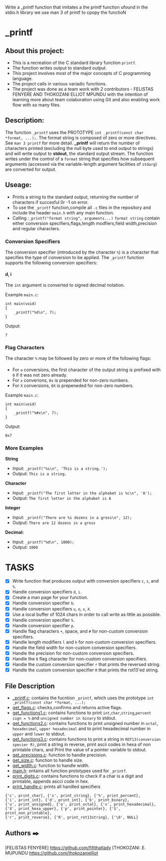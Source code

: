 Write a _printf function that imitates a the printf function ufound in the stdio.h library
we use man 3 of printf to cpopy the functioN
# _printf
## About this project:
- This is a recreation of the C standard library function ```printf```.
- The function writes output to standard output.
- This project involves most of the major concepts of C programming language.
- The project calls in various variadic functions.
- The project was done as a team work with 2 contributors - FELISTAS FENYERE AND THOKOZANI ELLIOT MPUNDU
 with the intention of learning more about team colaboration using Git and also enabling work flow with so many files.
## Description:
The function `_printf` uses the PROTOTYPE ```int _printf(const char *format, ...);```. 
The format string is composed of zero or more directives. See ```man 3 printf``` for more detail. 
**_printf** will return the number of characters printed (excluding the null byte used to end output to strings) and will write output to **stdout**,
the standard output stream.
The function writes under the control of a `format` string that specifies how subsequent arguments
(accessed via the variable-length argument facilities of `stdarg`) are converted for output.
## Useage:
- Prints a string to the standard output, returning the number of characters if succesful 0r -1 on error.
- To use the `_printf` function,compile all `.c` files in the repository and include the header `main.h` with
  any main function.
- Calling :`_printf("format string", arguments...)` `format string` contain either conversion specifiers,flags,length modfiers,field width,precision and regular characters.
### Conversion Specifiers
The conversion specifier (introduced by the character `%`) is a character that
specifies the type of conversion to be applied. The `_printf` function
supports the following conversion specifiers:

#### d, i
The `int` argument is converted to signed decimal notation.

Example `main.c`:
```
int main(void)
{
    _printf("%d\n", 7);
}
```
Output:
```
7
```
### Flag Characters
The character `%` may be followed by zero or more of the following flags:

#### #
  * For `o` conversions, the first character of the output string is prefixed
  with `0` if it was not zero already.
  * For `x` converions, `0x` is prepended for non-zero numbers.
  * For `X` conversions, `0X` is prepeneded for non-zero numbers.

Example `main.c`:
```
int main(void)
{
    _printf("%#x\n", 7);
}
```
Output:
```
0x7
```
### More Examples
**String**
* Input: ```_printf("%s\n", 'This is a string.');```
* Output: ```This is a string.```

**Character**
* Input: ```_printf("The first letter in the alphabet is %c\n", 'A');```
* Output: ```The first letter in the alphabet is A```

**Integer**
* Input: ```_printf("There are %i dozens in a gross\n", 12);```
* Output: ```There are 12 dozens in a gross```

**Decimal:**
* Input: ```_printf("%d\n", 1000);```
* Output:  ```1000```

# TASKS
- [x] Write function that produces output with conversion specifiers ```c```, ```s```, and ```%```.
- [x] Handle conversion specifiers ```d```, ```i```.
- [x] Create a man page for your function.
- [x] Handle conversion specifier ```b```.
- [x] Handle conversion specifiers ```u```, ```o```, ```x```, ```X```.
- [x] Use a local buffer of 1024 chars in order to call write as little as possible.
- [x] Handle conversion specifier ```S```.
- [x] Handle conversion specifier ```p```.
- [x] Handle flag characters ```+```, space, and ```#``` for non-custom conversion specifiers.
- [x] Handle length modifiers ```l``` and ```h``` for non-custom conversion specifiers.
- [x] Handle the field width for non-custom conversion specifiers.
- [x] Handle the precision for non-custom conversion specifiers.
- [x] Handle the ```0``` flag character for non-custom conversion specifiers.
- [x] Handle the custom conversion specifier ```r``` that prints the reversed string.
- [x] Handle the custom conversion specifier ```R``` that prints the rot13'ed string.
## File Description
* [_printf.c](./_printf.c): contains the  fucntion ```_printf```, which uses the prototype ```int _printf(const char *format, ...);```
* [get_flags.c](./get_flags.c): checks,confirms and returns active flags.
* [get_functions1.c](./get_functions1.c): contains functions to print `int`,`char`,`string`,`percent sign = %` and `unsigned number in binary` to stdout.
* [get_functions2.c](./get_functions2.c): contains functions to print unsigned number in `octal`, `hexadecimal`, `upper hexadecimal` and to print hexadecimal number in `upper` and `lower` to stdout.
* [get_functions3.c](./get_functions3.c): contains functions to print a string in `ROT13(conversion specier R)`, print a string in reverse, print ascii codes in hexa of non printable chars, and Print the value of a pointer variable to stdout.
* [get_precisions.c](./get_precisions.c): function to handle precision.
* [get_size.c](./get_size.c): function to handle size.
* [get_width.c](./get_width.c): function to handle width.
* [main.h](./main.h): ontains all function prototypes used for ```_printf```.
* [print_digits.c](./print_digits.c): contains functions to check if a char is a digit and printable, appends ascci code in hex.
* [print_handle.c](./print_handle.c): prints all handled specifiers
```
{'c', print_char}, {'s', print_string}, {'%', print_percent},
{'i', print_int}, {'d', print_int}, {'b', print_binary},
{'u', print_unsigned}, {'o', print_octal}, {'x', print_hexadecimal},
{'X', print_hexa_upper}, {'p', print_pointer}, {'S', print_non_printable},
{'r', print_reverse}, {'R', print_rot13string}, {'\0', NULL}
```

## Authors :black_nib:
[FELISTAS FENYERE]                     https://github.com/fifithatlady
[THOKOZANI .E. MUPUNDU                 https://github.com/thokozanielliot
